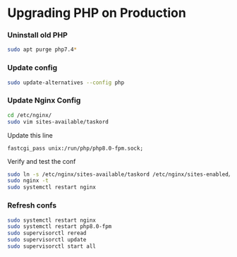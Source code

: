 # Upgrading PHP on Production

### Uninstall old PHP

```sh
sudo apt purge php7.4*
```

### Update config
```sh
sudo update-alternatives --config php
```

### Update Nginx Config

```sh
cd /etc/nginx/
sudo vim sites-available/taskord
```

Update this line

```
fastcgi_pass unix:/run/php/php8.0-fpm.sock;
```

Verify and test the conf

```sh
sudo ln -s /etc/nginx/sites-available/taskord /etc/nginx/sites-enabled/
sudo nginx -t
sudo systemctl restart nginx
```

### Refresh confs

```sh
sudo systemctl restart nginx
sudo systemctl restart php8.0-fpm
sudo supervisorctl reread
sudo supervisorctl update
sudo supervisorctl start all
```
